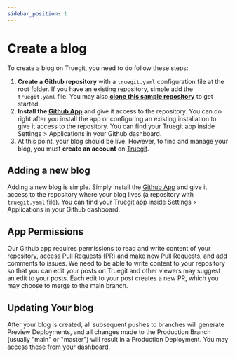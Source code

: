 ```yaml
---
sidebar_position: 1
---
```


# Create a blog

To create a blog on Truegit, you need to do follow these steps:

1. **Create a Github repository** with a `truegit.yaml` configuration file at the root folder. If you have an existing repository, simple add the `truegit.yaml` file. You may also **[clone this sample repository](https://bit.ly/3GwWozt)** to get started.
2. **Install the [Github App](https://bit.ly/3GyRCBG)** and give it access to the repository. You can do right after you install the app or configuring an existing installation to give it access to the repository. You can find your Truegit app inside Settings > Applications in your Github dashboard.
3. At this point, your blog should be live. However, to find and manage your blog, you must **create an account** on [Truegit](https://truegit.io).

## Adding a new blog

Adding a new blog is simple. Simply install the [Github App](https://bit.ly/3GyRCBG) and give it access to the repository where your blog lives (a repository with `truegit.yaml` file). You can find your Truegit app inside Settings > Applications in your Github dashboard.

## App Permissions

Our Github app requires permissions to read and write content of your repository, access Pull Requests (PR) and make new Pull Requests, and add comments to issues. We need to be able to write content to your repository so that you can edit your posts on Truegit and other viewers may suggest an edit to your posts. Each edit to your post creates a new PR, which you may choose to merge to the main branch.

## Updating Your blog

After your blog is created, all subsequent pushes to branches will generate Preview Deployments, and all changes made to the Production Branch (usually "main" or "master") will result in a Production Deployment. You may access these from your dashboard.
